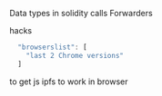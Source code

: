 Data types in solidity calls
Forwarders

hacks

```js
  "browserslist": [
    "last 2 Chrome versions"
  ]
```

to get js ipfs to work in browser
